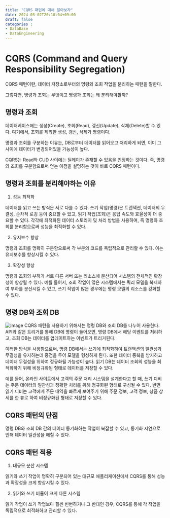 ```yaml
---
title: "CQRS 패턴에 대해 알아보자"
date: 2024-05-02T20:10:04+09:00
draft: false
categories :
- DataBase
- DataEngineering
---
```


# CQRS (Command and Query Responsibility Segregation)
CQRS 패턴이란, 데이터 저장소로부터의 명령와 조회 작업을 분리하는 패턴을 말한다.

그렇다면, 명령과 조회는 무엇이고 명령과 조회는 왜 분리해야할까?

## 명령과 조회
데이터베이스에는 생성(Create), 조회(Read), 갱신(Update), 삭제(Delete)할 수 있다. 여기에서, 조회를 제외한 생성, 갱신, 삭제가 명령이다.

명령과 조회를 구분하는 이유는, DB로부터 데이터를 읽어오고 처리하게 되면, 이미 그 사이에 데이터가 변경되어있을 가능성이 높다.

CQRS는 Read와 CUD 사이에는 딜레이가 존재할 수 있음을 인정하는 것이다. 즉, 명령와 조회를 구분함으로써 얻는 이점을 설명하는 것이 바로 CQRS 패턴이다.

## 명령과 조회를 분리해야하는 이유
1. 성능 최적화

데이터를 읽고 쓰는 방식은 서로 다를 수 있다. 쓰기 작업(명령)은 트랜잭션, 데이터의 무결성, 순차적 로깅 등이 중요할 수 있고, 읽기 작업(조회)은 응답 속도와 효율성이 더 중요할 수 있다.
각각에 최적화된 데이터 스토리지 및 처리 방법을 사용하여, 즉 명령와 조회륿 분리함으로써 성능을 최적화할 수 있다.

2. 유지보수 향상

명령과 조회를 명확히 구분함으로써 각 부분의 코드를 독립적으로 관리할 수 있다. 이는 유지보수를 향상시킬 수 있다.

3. 확장성 향상

명령과 조회의 부하가 서로 다른 서버 또는 리소스에 분산되어 시스템의 전체적인 확장성이 향상될 수 있다.
예를 들어서, 조회 작업이 많은 시스템에서는 쿼리 모델을 복제하여 부하를 분산시킬 수 있고, 쓰기 작업이 많은 경우에는 명령 모델의 리소스를 강화할 수 있다.

## 명령 DB와 조회 DB
![image](https://github.com/yumin00/blog/assets/130362583/70f78873-9e78-4d85-a73f-6fcea2674591)
CQRS 패턴을 사용하기 위해서는 명령 DB와 조회 DB를 나누어 사용한다.
API와 같은 트리거를 통해 DB에 명령이 들어오면, 명령 DB에서 해당 이벤트를 처리하고, 조회 DB는 데이터를 업데이트하는 이벤트가 트리거된다.

이러한 방식을 사용함으로써, 명령 DB에서는 쓰기에 최적화하여 트랜잭션의 일관성과 무결성을 유지하는데 중점을 두어 모델을 형성하게 된다. 또한 데이터 중복을 방지하고 데이터 무결성을 위하여 정규화될 가능성이 높다.
읽기 DB는 데이터 조회의 성능을 최적화하기 위해 비정규화된 형태로 데이터를 저장할 수 있다.

예를 들어, 온라인 사이트에서 고객의 주문 처리 시스템을 설계한다고 할 때, 쓰기 디비는 주문 데이터의 일관성과 정확한 처리를 위해 정규화된 형태로 구성될 수 있다.
반면 읽기 디비는 고객에게 주문 내역을 빠르게 보여주기 위해 주문 정보, 고객 정보, 상품 상세를 한 뷰로 하여 비정규화된 형태로 저장할 수 있다.

## CQRS 패턴의 단점
명령 DB와 조회 DB 간의 데이터 동기화하는 작업이 복잡할 수 있고, 동기화 지연으로 인해 데이터 일관성을 해칠 수 있다.

## CQRS 패턴 적용
1. 대규모 분산 시스템

읽기와 쓰기 작업이 명확히 구분되어 있는 대규모 애플리케이션에서 CQRS를 통해 성능과 확장성을 크게 향상시킬 수 있다.

2. 읽기와 쓰기 비율이 크게 다른 시스템

읽기 작업이 쓰기 작업보다 훨씬 빈번하거나 그 반대인 경우, CQRS를 통해 각 작업을 독립적으로 최적화하고 관리할 수 있다.
